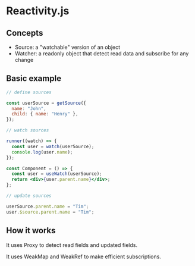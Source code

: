 # Reactivity.js

## Concepts

- Source: a "watchable" version of an object
- Watcher: a readonly object that detect read data and subscribe for any change

## Basic example

```jsx
// define sources

const userSource = getSource({
  name: "John",
  child: { name: "Henry" },
});

// watch sources

runner((watch) => {
  const user = watch(userSource);
  console.log(user.name);
});

const Component = () => {
  const user = useWatch(userSource);
  return <div>{user.parent.name}</div>;
};

// update sources

userSource.parent.name = "Tim";
user.$source.parent.name = "Tim";
```

## How it works

It uses Proxy to detect read fields and updated fields.

It uses WeakMap and WeakRef to make efficient subscriptions.
